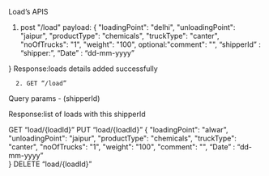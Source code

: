 Load’s APIS


1. post "/load"
payload:
{
	"loadingPoint": "delhi",
	"unloadingPoint": "jaipur",
	"productType": "chemicals",
	"truckType": "canter",
	"noOfTrucks": "1",
	"weight": "100",
            optional:"comment": "",
	“shipperId” : “shipper:<UUID>”,
	“Date” : “dd-mm-yyyy”
	
}
Response:loads details added successfully 

      2. GET “/load”

Query params - (shipperId)

Response:list of loads with this shipperId

GET “load/{loadId}”
PUT “load/{loadId}”
{
	"loadingPoint": "alwar",
	"unloadingPoint": "jaipur",
	"productType": "chemicals",
	"truckType": "canter",
	"noOfTrucks": "1",
	"weight": "100",
            "comment": "",
                       “Date” : “dd-mm-yyyy”	
}
DELETE “load/{loadId}”

